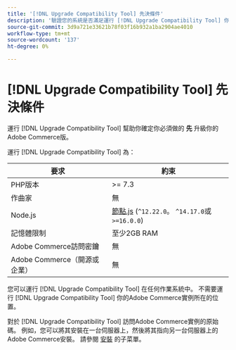 ```yaml
---
title: '[!DNL Upgrade Compatibility Tool] 先決條件'
description: '驗證您的系統是否滿足運行 [!DNL Upgrade Compatibility Tool] 你的Adobe Commerce計畫。 '
source-git-commit: 3d9a721e33621b78f03f16b932a1ba2904ae4010
workflow-type: tm+mt
source-wordcount: '137'
ht-degree: 0%

---
```



# [!DNL Upgrade Compatibility Tool] 先決條件

運行 [!DNL Upgrade Compatibility Tool] 幫助你確定你必須做的 **先** 升級你的Adobe Commerce版。

運行 [!DNL Upgrade Compatibility Tool] 為：

| **要求** | **約束** |
|----------------|-----------------|
| PHP版本 | >= 7.3 |
| 作曲家 | 無 |
| Node.js | [節點.js](https://nodejs.org/) (`^12.22.0`。 `^14.17.0`或 `>=16.0.0`) |
| 記憶體限制 | 至少2GB RAM |
| Adobe Commerce訪問密鑰 | 無 |
| Adobe Commerce（開源或企業） | 無 |

您可以運行 [!DNL Upgrade Compatibility Tool] 在任何作業系統中。 不需要運行 [!DNL Upgrade Compatibility Tool] 你的Adobe Commerce實例所在的位置。

對於 [!DNL Upgrade Compatibility Tool] 訪問Adobe Commerce實例的原始碼。 例如，您可以將其安裝在一台伺服器上，然後將其指向另一台伺服器上的Adobe Commerce安裝。 請參閱 [安裝](../upgrade-compatibility-tool/install.md) 的子菜單。
